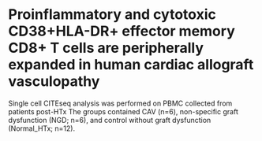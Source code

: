 # Proinflammatory and cytotoxic CD38+HLA-DR+ effector memory CD8+ T cells are peripherally expanded in human cardiac allograft vasculopathy 

Single cell CITEseq analysis was performed on PBMC collected from patients post-HTx
The groups contained CAV (n=6), non-specific graft dysfunction (NGD; n=6), and control without graft dysfunction (Normal_HTx; n=12).
